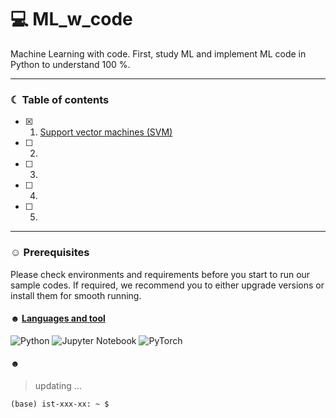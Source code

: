 # 💻 ML_w_code
Machine Learning with code. First, study ML and implement ML code in Python to understand 100 %. 


-----------------------------------------------------------------------
### ☾ Table of contents
- [x] 01. [Support vector machines (SVM)]()
- [ ] 02. 
- [ ] 03. 
- [ ] 04. 
- [ ] 05. 
-----------------------------------------------------------------------

### ☺︎ Prerequisites
Please check environments and requirements before you start to run our sample codes. If required, we recommend you to either upgrade versions or install them for smooth running.


#### ☻ [Languages and tool](https://github.com/Ileriayo/markdown-badges)
![Python](https://img.shields.io/badge/python-3670A0?style=for-the-badge&logo=python&logoColor=ffdd54)
![Jupyter Notebook](https://img.shields.io/badge/jupyter-%23FA0F00.svg?style=for-the-badge&logo=jupyter&logoColor=white)
![PyTorch](https://img.shields.io/badge/PyTorch-%23EE4C2C.svg?style=for-the-badge&logo=PyTorch&logoColor=white)

#### ☻ 
>  updating ...

```
(base) ist-xxx-xx: ~ $ 
```



